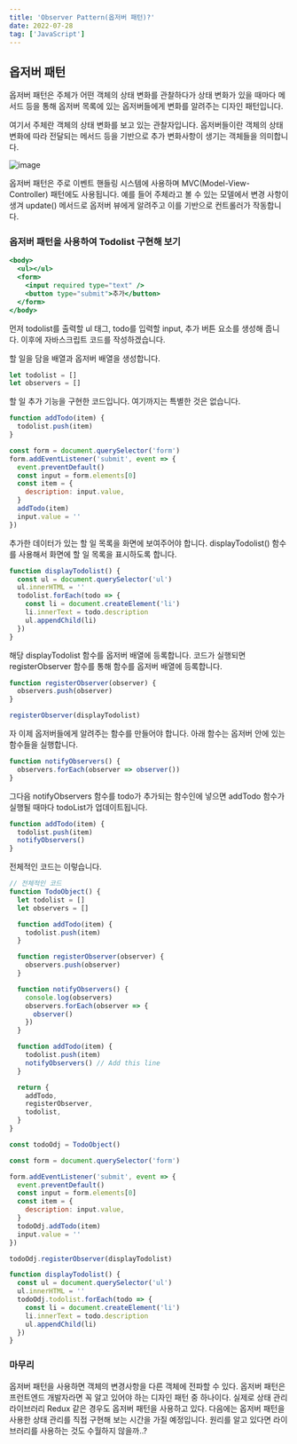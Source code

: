 ```yaml
---
title: 'Observer Pattern(옵저버 패턴)?'
date: 2022-07-28
tag: ['JavaScript']
---
```


## 옵저버 패턴

옵저버 패턴은 주체가 어떤 객체의 상태 변화를 관찰하다가 상태 변화가 있을 때마다 메서드 등을 통해 옵저버 목록에 있는 옵저버들에게 변화를 알려주는 디자인 패턴입니다.

여기서 주체란 객체의 상태 변화를 보고 있는 관찰자입니다. 옵저버들이란 객체의 상태 변화에 따라 전달되는 메서드 등을 기반으로 추가 변화사항이 생기는 객체들을 의미합니다.

![image](https://user-images.githubusercontent.com/52567149/181366547-0bb6c6e2-6380-4a5c-a982-be5ea8cae5e0.png)

옵저버 패턴은 주로 이벤트 핸들링 시스템에 사용하며 MVC(Model-View-Controller) 패턴에도 사용됩니다. 예를 들어 주체라고 볼 수 있는 모델에서 변경 사항이 생겨 update() 메서드로 옵저버 뷰에게 알려주고 이를 기반으로 컨트롤러가 작동합니다.

### 옵저버 패턴을 사용하여 Todolist 구현해 보기

```jsx
<body>
  <ul></ul>
  <form>
    <input required type="text" />
    <button type="submit">추가</button>
  </form>
</body>
```

먼저 todolist를 출력할 ul 태그, todo를 입력할 input, 추가 버튼 요소를 생성해 줍니다. 이후에 자바스크립트 코드를 작성하겠습니다.

할 일을 담을 배열과 옵저버 배열을 생성합니다.

```jsx
let todolist = []
let observers = []
```

할 일 추가 기능을 구현한 코드입니다. 여기까지는 특별한 것은 없습니다.

```jsx
function addTodo(item) {
  todolist.push(item)
}

const form = document.querySelector('form')
form.addEventListener('submit', event => {
  event.preventDefault()
  const input = form.elements[0]
  const item = {
    description: input.value,
  }
  addTodo(item)
  input.value = ''
})
```

추가한 데이터가 있는 할 일 목록을 화면에 보여주어야 합니다. displayTodolist() 함수를 사용해서 화면에 할 일 목록을 표시하도록 합니다.

```jsx
function displayTodolist() {
  const ul = document.querySelector('ul')
  ul.innerHTML = ''
  todolist.forEach(todo => {
    const li = document.createElement('li')
    li.innerText = todo.description
    ul.appendChild(li)
  })
}
```

해당 displayTodolist 함수를 옵저버 배열에 등록합니다. 코드가 실행되면 registerObserver 함수를 통해 함수를 옵저버 배열에 등록합니다.

```jsx
function registerObserver(observer) {
  observers.push(observer)
}

registerObserver(displayTodolist)
```

자 이제 옵저버들에게 알려주는 함수를 만들어야 합니다. 아래 함수는 옵저버 안에 있는 함수들을 실행합니다.

```jsx
function notifyObservers() {
  observers.forEach(observer => observer())
}
```

그다음 notifyObservers 함수를 todo가 추가되는 함수인에 넣으면 addTodo 함수가 실행될 때마다 todoList가 업데이트됩니다.

```jsx
function addTodo(item) {
  todolist.push(item)
  notifyObservers()
}
```

전체적인 코드는 이렇습니다.

```jsx
// 전체적인 코드
function TodoObject() {
  let todolist = []
  let observers = []

  function addTodo(item) {
    todolist.push(item)
  }

  function registerObserver(observer) {
    observers.push(observer)
  }

  function notifyObservers() {
    console.log(observers)
    observers.forEach(observer => {
      observer()
    })
  }

  function addTodo(item) {
    todolist.push(item)
    notifyObservers() // Add this line
  }

  return {
    addTodo,
    registerObserver,
    todolist,
  }
}

const todoOdj = TodoObject()

const form = document.querySelector('form')

form.addEventListener('submit', event => {
  event.preventDefault()
  const input = form.elements[0]
  const item = {
    description: input.value,
  }
  todoOdj.addTodo(item)
  input.value = ''
})

todoOdj.registerObserver(displayTodolist)

function displayTodolist() {
  const ul = document.querySelector('ul')
  ul.innerHTML = ''
  todoOdj.todolist.forEach(todo => {
    const li = document.createElement('li')
    li.innerText = todo.description
    ul.appendChild(li)
  })
}
```

### 마무리

옵저버 패턴을 사용하면 객체의 변경사항을 다른 객체에 전파할 수 있다. 옵저버 패턴은 프런트엔드 개발자라면 꼭 알고 있어야 하는 디자인 패턴 중 하나이다. 실제로 상태 관리 라이브러리 Redux 같은 경우도 옵저버 패턴을 사용하고 있다. 다음에는 옵저버 패턴을 사용한 상태 관리를 직접 구현해 보는 시간을 가질 예정입니다. 원리를 알고 있다면 라이브러리를 사용하는 것도 수월하지 않을까..?
